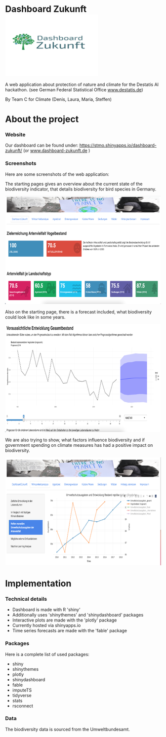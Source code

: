 # Dashboard Zukunft <img src="documentation/images/logo.png" align="center" width="300" height="200" alt="Dashboard Zukunft Logo" />

A web application about protection of nature and climate for the Destatis AI hackathon.
(see German Federal Statistical Office www.destatis.de)

By Team C for Climate (Denis, Laura, Maria, Steffen)


# About the project

### Website

Our dashboard can be found under: https://stmo.shinyapps.io/dashboard-zukunft/
(or www.dashboard-zukunft.de )

### Screenshots
Here are some screenshots of the web application:


The starting pages gives an overview about the current state of the biodiversity indicator, that details
biodiversity for bird species in Germany.
<p align="center">
  <img src="documentation/images/screen1.png" width="600" height="350" alt="" />
 </p>
 
 Also on the starting page, there is a forecast included, what biodiversity could look like in some years.
 <p align="center">
  <img src="documentation/images/screen2.png" width="600" height="350" alt="" />
 </p>
 
We are also trying to show, what factors influence biodiversity and if government spending on climate measures has had a positive impact on biodiversity.
 <p align="center">
  <img src="documentation/images/screen3.png" width="600" height="350" alt="" />
 </p>


# Implementation

### Technical details

- Dashboard is made with R 'shiny'
- Additionally uses 'shinythemes' and 'shinydashboard' packages
- Interactive plots are made with the 'plotly' package
- Currently hosted via shinyapps.io
- Time series forecasts are made with the 'fable' package


### Packages
Here is a complete list of used packages:

- shiny
- shinythemes
- plotly
- shinydashboard
- fable
- imputeTS
- tidyverse
- stats
- rsconnect

### Data
The biodiversity data is sourced from the Umweltbundesamt.

